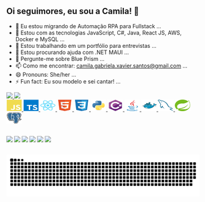 


## Oi seguimores, eu sou a Camila! 👋

- 🔭 Eu estou migrando de Automação RPA para Fullstack ...
- 🌱 Estou com as tecnologias JavaScript, C#, Java, React JS, AWS, Docker e MySQL ...
- 👯 Estou trabalhando em um portfólio para entrevistas ...
- 🤔 Estou procurando ajuda com .NET MAUI ...
- 💬 Pergunte-me sobre Blue Prism ...
- 📫 Como me encontrar: camila.gabriela.xavier.santos@gmail.com ...
- 😄 Pronouns: She/her ...
- ⚡ Fun fact: Eu sou modelo e sei cantar! ...

<div>
  <a href="https://github.com/itsmyllaa">
  <img height="180em" src="https://github-readme-stats.vercel.app/api?username=itsmyllaa&show_icons=true&theme=radical">  
  <img height="180em" src="https://github-readme-stats.vercel.app/api/top-langs/?username=itsmyllaa&layout=compact&show_icons=true&theme=radical">
</div>

<div>
  <img aling="center" alt="its-JS" height="30" width="40" src="https://raw.githubusercontent.com/devicons/devicon/master/icons/javascript/javascript-plain.svg">
  <img aling="center" alt="its-TS" height="30" width="40" src="https://raw.githubusercontent.com/devicons/devicon/master/icons/typescript/typescript-plain.svg">
  <img aling="center" alt="its-React" height="30" width="40" src="https://raw.githubusercontent.com/devicons/devicon/master/icons/react/react-original.svg">
  <img aling="center" alt="its-HTML" height="30" width="40" src="https://raw.githubusercontent.com/devicons/devicon/master/icons/html5/html5-original.svg">
  <img aling="center" alt="its-CSS3" height="30" width="40" src="https://raw.githubusercontent.com/devicons/devicon/master/icons/css3/css3-original.svg">
  <img aling="center" alt="its-Python" height="30" width="40" src="https://raw.githubusercontent.com/devicons/devicon/master/icons/python/python-original.svg">
  <img aling="center" alt="its-Csharp" height="30" width="40" src="https://raw.githubusercontent.com/devicons/devicon/master/icons/csharp/csharp-original.svg">
  <img aling="center" alt="its-Java" height="30" width="40" src="https://raw.githubusercontent.com/devicons/devicon/master/icons/java/java-original.svg">
  <img aling="center" alt="its-Csharp" height="30" width="40" src="https://raw.githubusercontent.com/devicons/devicon/master/icons/docker/docker-original.svg">
  <img aling="center" alt="its-MySQL" height="30" width="40" src="https://raw.githubusercontent.com/devicons/devicon/master/icons/mysql/mysql-original.svg">
  <img aling="center" alt="its-Spring" height="30" width="40" src="https://raw.githubusercontent.com/devicons/devicon/master/icons/spring/spring-original.svg">
  <img aling="center" alt="its-PostgreSQL" height="30" width="40" src="https://raw.githubusercontent.com/devicons/devicon/master/icons/postgresql/postgresql-original.svg">
</div>

##

<div>
  <a href="https://www.youtube.com/@itsmyllaa" target="_blank"> <img src="https://img.shields.io/badge/YouTube-FF0000?style=for-the-badge&logo=youtube&logoColor=white" target="_blank"></a>
  <a href="https://www.instagram.com/itsmyllaa/" target="_blank"> <img src="https://img.shields.io/badge/Instagram-E4405F?style=for-the-badge&logo=instagram&logoColor=white" target="_blank"></a>
  <a href="https://www.facebook.com/itsmyllaa" target="_blank"> <img src="https://img.shields.io/badge/Facebook-1877F2?style=for-the-badge&logo=facebook&logoColor=white" target="_blank"></a>
  <a href="https://www.discord.com/678660797261676561" target="_blank"> <img src="https://img.shields.io/badge/Discord-7289DA?style=for-the-badge&logo=discord&logoColor=white" target="_blank"></a>
  <a href="mailto:contato@camila.gabriela.xavier.santos" target="_blank"> <img src="https://img.shields.io/badge/Gmail-D14836?style=for-the-badge&logo=gmail&logoColor=white" target="_blank"></a>
  <a href="https://www.linkedin.com/in/itsmyllaa/" target="_blank"> <img src="https://img.shields.io/badge/LinkedIn-0077B5?style=for-the-badge&logo=linkedin&logoColor=white" target="_blank"></a>
</div>

##

<picture align="center">
  <source media="(prefers-color-scheme: dark)" srcset="https://raw.githubusercontent.com/mari4souza/mari4souza/output/github-contribution-grid-snake-dark.svg">
  <source media="(prefers-color-scheme: light)" srcset="https://raw.githubusercontent.com/mari4souza/mari4souza/output/github-contribution-grid-snake-dark.svg">
  <img align="center" alt="github contribution grid snake animation" src="https://raw.githubusercontent.com/mari4souza/mari4souza/output/github-contribution-grid-snake.svg">
</picture>

